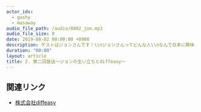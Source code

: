 ```yaml
---
actor_ids:
  - gashy
  - masaway
audio_file_path: /audio/0802_jon.mp3
audio_file_size: 0
date: 2019-08-02 00:00:00 +0900
description: ゲストはジョンさんです！\\nジョンさんってどんな人\\nなんで日本に興味持ったの？？などジョンさんの素顔に迫ります！
duration: "00:00"
layout: article
title: 2. 第二回放送〜ジョンの生い立ちとdiffeasy〜
---
```


## 関連リンク

- [株式会社diffeasy](https://diffeasy.com/)